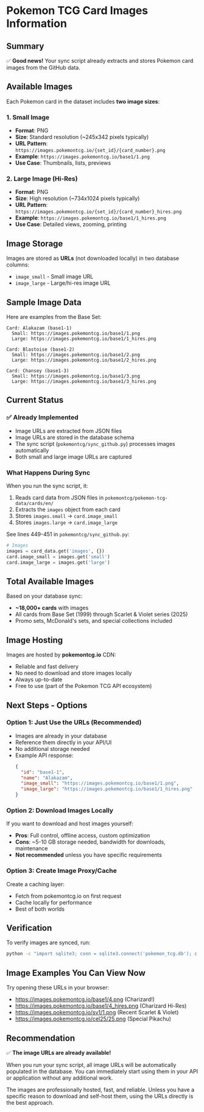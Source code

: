 # Pokemon TCG Card Images Information

## Summary

✅ **Good news!** Your sync script already extracts and stores Pokemon card images from the GitHub data.

## Available Images

Each Pokemon card in the dataset includes **two image sizes**:

### 1. Small Image
- **Format**: PNG
- **Size**: Standard resolution (~245x342 pixels typically)
- **URL Pattern**: `https://images.pokemontcg.io/{set_id}/{card_number}.png`
- **Example**: `https://images.pokemontcg.io/base1/1.png`
- **Use Case**: Thumbnails, lists, previews

### 2. Large Image (Hi-Res)
- **Format**: PNG
- **Size**: High resolution (~734x1024 pixels typically)
- **URL Pattern**: `https://images.pokemontcg.io/{set_id}/{card_number}_hires.png`
- **Example**: `https://images.pokemontcg.io/base1/1_hires.png`
- **Use Case**: Detailed views, zooming, printing

## Image Storage

Images are stored as **URLs** (not downloaded locally) in two database columns:
- `image_small` - Small image URL
- `image_large` - Large/hi-res image URL

## Sample Image Data

Here are examples from the Base Set:

```
Card: Alakazam (base1-1)
  Small: https://images.pokemontcg.io/base1/1.png
  Large: https://images.pokemontcg.io/base1/1_hires.png

Card: Blastoise (base1-2)
  Small: https://images.pokemontcg.io/base1/2.png
  Large: https://images.pokemontcg.io/base1/2_hires.png

Card: Chansey (base1-3)
  Small: https://images.pokemontcg.io/base1/3.png
  Large: https://images.pokemontcg.io/base1/3_hires.png
```

## Current Status

### ✅ Already Implemented
- Image URLs are extracted from JSON files
- Image URLs are stored in the database schema
- The sync script (`pokemontcg/sync_github.py`) processes images automatically
- Both small and large image URLs are captured

### What Happens During Sync
When you run the sync script, it:
1. Reads card data from JSON files in `pokemontcg/pokemon-tcg-data/cards/en/`
2. Extracts the `images` object from each card
3. Stores `images.small` → `card.image_small`
4. Stores `images.large` → `card.image_large`

See lines 449-451 in `pokemontcg/sync_github.py`:
```python
# Images
images = card_data.get('images', {})
card.image_small = images.get('small')
card.image_large = images.get('large')
```

## Total Available Images

Based on your database sync:
- **~18,000+ cards** with images
- All cards from Base Set (1999) through Scarlet & Violet series (2025)
- Promo sets, McDonald's sets, and special collections included

## Image Hosting

Images are hosted by **pokemontcg.io** CDN:
- Reliable and fast delivery
- No need to download and store images locally
- Always up-to-date
- Free to use (part of the Pokemon TCG API ecosystem)

## Next Steps - Options

### Option 1: Just Use the URLs (Recommended)
- Images are already in your database
- Reference them directly in your API/UI
- No additional storage needed
- Example API response:
  ```json
  {
    "id": "base1-1",
    "name": "Alakazam",
    "image_small": "https://images.pokemontcg.io/base1/1.png",
    "image_large": "https://images.pokemontcg.io/base1/1_hires.png"
  }
  ```

### Option 2: Download Images Locally
If you want to download and host images yourself:
- **Pros**: Full control, offline access, custom optimization
- **Cons**: ~5-10 GB storage needed, bandwidth for downloads, maintenance
- **Not recommended** unless you have specific requirements

### Option 3: Create Image Proxy/Cache
Create a caching layer:
- Fetch from pokemontcg.io on first request
- Cache locally for performance
- Best of both worlds

## Verification

To verify images are synced, run:
```bash
python -c "import sqlite3; conn = sqlite3.connect('pokemon_tcg.db'); c = conn.cursor(); c.execute('SELECT COUNT(*) FROM cards WHERE image_small IS NOT NULL'); print(f'Cards with images: {c.fetchone()[0]}'); conn.close()"
```

## Image Examples You Can View Now

Try opening these URLs in your browser:
- https://images.pokemontcg.io/base1/4.png (Charizard!)
- https://images.pokemontcg.io/base1/4_hires.png (Charizard Hi-Res)
- https://images.pokemontcg.io/sv1/1.png (Recent Scarlet & Violet)
- https://images.pokemontcg.io/cel25/25.png (Special Pikachu)

## Recommendation

✅ **The image URLs are already available!** 

When you run your sync script, all image URLs will be automatically populated in the database. You can immediately start using them in your API or application without any additional work.

The images are professionally hosted, fast, and reliable. Unless you have a specific reason to download and self-host them, using the URLs directly is the best approach.

